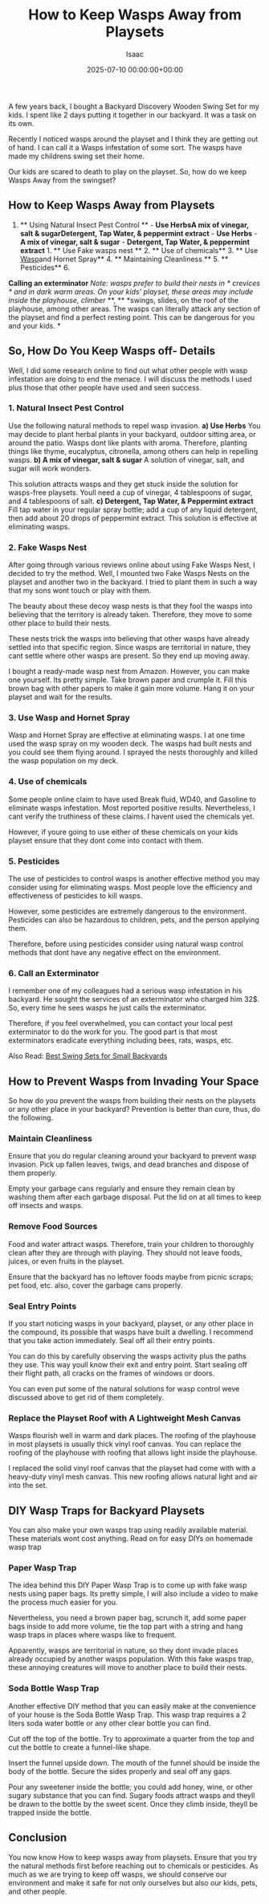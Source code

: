 ﻿---
title: How to Keep Wasps Away from Playsets
description: A few years back, I bought a Backyard Discovery Wooden Swing Set for my kids. I spent like 2 days putting it together in our backyard.
slug: /how-to-keep-wasps-away-from-playsets/
date: 2025-07-10 00:00:00+00:00
lastmod: 2025-07-10 00:00:00+03:00
author: Isaac
categories:

- Swing Sets
tags:

- swing-sets

- wasp

- away
layout: post
---

A few years back, I bought a Backyard Discovery Wooden Swing Set for my kids. I spent like 2 days putting it together in our backyard. It was a task on its own.

Recently I noticed wasps around the playset and I think they are getting out of hand. I can call it a Wasps infestation of some sort. The wasps have made my childrens swing set their home.

Our kids are scared to death to play on the playset. So, how do we keep Wasps Away from the swingset?

##  How to Keep Wasps Away from Playsets

1. ** Using Natural Insect Pest Control ** - **Use Herbs****A mix of vinegar, salt & sugar****Detergent, Tap Water, & peppermint extract** - **Use Herbs** - **A mix of vinegar, salt & sugar** - **Detergent, Tap Water, & peppermint extract** 1. ** Use Fake wasps nest ** 2. ** Use of chemicals** 3. ** Use [Wasp](https://pestpolicy.com/baby-wasp/)and Hornet Spray** 4. ** Maintaining Cleanliness ** 5. ** Pesticides** 6.

**Calling an exterminator** *Note: wasps prefer to build their nests in * *crevices* * and in dark warm areas. On your kids' playset, these areas may include inside the playhouse, climber* **, ** *swings, slides, on the roof of the playhouse, among other areas. The wasps can literally attack any section of the playset and find a perfect resting point. This can be dangerous for you and your kids. *

##  **So, How Do You Keep ****Wasps**** off- Details**

Well, I did some research online to find out what other people with wasp infestation are doing to end the menace. I will discuss the methods I used plus those that other people have used and seen success.

###  1. Natural Insect Pest Control

Use the following natural methods to repel wasp invasion. **a) Use Herbs** You may decide to plant herbal plants in your backyard, outdoor sitting area, or around the patio. Wasps dont like plants with aroma. Therefore, planting things like thyme, eucalyptus, citronella, among others can help in repelling wasps. **b) A mix of vinegar, salt & sugar** A solution of vinegar, salt, and sugar will work wonders.

This solution attracts wasps and they get stuck inside the solution for wasps-free playsets. Youll need a cup of vinegar, 4 tablespoons of sugar, and 4 tablespoons of salt. **c) Detergent, Tap Water, & Peppermint extract** Fill tap water in your regular spray bottle; add a cup of any liquid detergent, then add about 20 drops of peppermint extract. This solution is effective at eliminating wasps.

###  2. Fake Wasps Nest

After going through various reviews online about using Fake Wasps Nest, I decided to try the method. Well, I mounted two Fake Wasps Nests on the playset and another two in the backyard. I tried to plant them in such a way that my sons wont touch or play with them.

The beauty about these decoy wasp nests is that they fool the wasps into believing that the territory is already taken. Therefore, they move to some other place to build their nests.

These nests trick the wasps into believing that other wasps have already settled into that specific region. Since wasps are territorial in nature, they cant settle where other wasps are present. So they end up moving away.

I bought a ready-made wasp nest from Amazon. However, you can make one yourself. Its pretty simple. Take brown paper and crumple it. Fill this brown bag with other papers to make it gain more volume. Hang it on your playset and wait for the results.

###  3. Use Wasp and Hornet Spray

Wasp and Hornet Spray are effective at eliminating wasps. I at one time used the wasp spray on my wooden deck. The wasps had built nests and you could see them flying around. I sprayed the nests thoroughly and killed the wasp population on my deck.

###  4. Use of chemicals

Some people online claim to have used Break fluid, WD40, and Gasoline to eliminate wasps infestation. Most reported positive results. Nevertheless, I cant verify the truthiness of these claims. I havent used the chemicals yet.

However, if youre going to use either of these chemicals on your kids playset ensure that they dont come into contact with them.

###  5. Pesticides

The use of pesticides to control wasps is another effective method you may consider using for eliminating wasps. Most people love the efficiency and effectiveness of pesticides to kill wasps.

However, some pesticides are extremely dangerous to the environment. Pesticides can also be hazardous to children, pets, and the person applying them.

Therefore, before using pesticides consider using natural wasp control methods that dont have any negative effect on the environment.

###  6. Call an Exterminator

I remember one of my colleagues had a serious wasp infestation in his backyard. He sought the services of an exterminator who charged him 32$. So, every time he sees wasps he just calls the exterminator.

Therefore, if you feel overwhelmed, you can contact your local pest exterminator to do the work for you. The good part is that most exterminators eradicate everything including bees, rats, wasps, etc.

Also Read: [Best Swing Sets for Small Backyards](https://pestpolicy.com/best-[swing-sets](https://pestpolicy.com/best-baby-swings-for-sleeping/)-for-small-backyards/)

##  How to Prevent Wasps from Invading Your Space

So how do you prevent the wasps from building their nests on the playsets or any other place in your backyard? Prevention is better than cure, thus, do the following.

###  Maintain Cleanliness

Ensure that you do regular cleaning around your backyard to prevent wasp invasion. Pick up fallen leaves, twigs, and dead branches and dispose of them properly.

Empty your garbage cans regularly and ensure they remain clean by washing them after each garbage disposal. Put the lid on at all times to keep off insects and wasps.

###  Remove Food Sources

Food and water attract wasps. Therefore, train your children to thoroughly clean after they are through with playing. They should not leave foods, juices, or even fruits in the playset.

Ensure that the backyard has no leftover foods maybe from picnic scraps; pet food, etc. also, cover the garbage cans properly.

###  Seal Entry Points

If you start noticing wasps in your backyard, playset, or any other place in the compound, its possible that wasps have built a dwelling. I recommend that you take action immediately. Seal off all their entry points.

You can do this by carefully observing the wasps activity plus the paths they use. This way youll know their exit and entry point. Start sealing off their flight path, all cracks on the frames of windows or doors.

You can even put some of the natural solutions for wasp control weve discussed above to get rid of them completely.

###  Replace the Playset Roof with A Lightweight Mesh Canvas

Wasps flourish well in warm and dark places. The roofing of the playhouse in most playsets is usually thick vinyl roof canvas. You can replace the roofing of the playhouse with roofing that allows light inside the playhouse.

I replaced the solid vinyl roof canvas that the playset had come with with a heavy-duty vinyl mesh canvas. This new roofing allows natural light and air into the set.

##  DIY Wasp Traps for Backyard Playsets

You can also make your own wasps trap using readily available material. These materials wont cost anything. Read on for easy DIYs on homemade wasp trap

###  Paper Wasp Trap

The idea behind this DIY Paper Wasp Trap is to come up with fake wasp nests using paper bags. Its pretty simple, I will also include a video to make the process much easier for you.

Nevertheless, you need a brown paper bag, scrunch it, add some paper bags inside to add more volume, tie the top part with a string and hang wasp traps in places where wasps like to frequent.

Apparently, wasps are territorial in nature, so they dont invade places already occupied by another wasps population. With this fake wasps trap, these annoying creatures will move to another place to build their nests.

###  Soda Bottle Wasp Trap

Another effective DIY method that you can easily make at the convenience of your house is the Soda Bottle Wasp Trap. This wasp trap requires a 2 liters soda water bottle or any other clear bottle you can find.

Cut off the top of the bottle. Try to approximate a quarter from the top and cut the bottle to create a funnel-like shape.

Insert the funnel upside down. The mouth of the funnel should be inside the body of the bottle. Secure the sides properly and seal off any gaps.

Pour any sweetener inside the bottle; you could add honey, wine, or other sugary substance that you can find. Sugary foods attract wasps and theyll be drawn to the bottle by the sweet scent. Once they climb inside, theyll be trapped inside the bottle.

##  Conclusion

You now know How to keep wasps away from playsets. Ensure that you try the natural methods first before reaching out to chemicals or pesticides. As much as we are trying to keep off wasps, we should conserve our environment and make it safe for not only ourselves but also our kids, pets, and other people.
